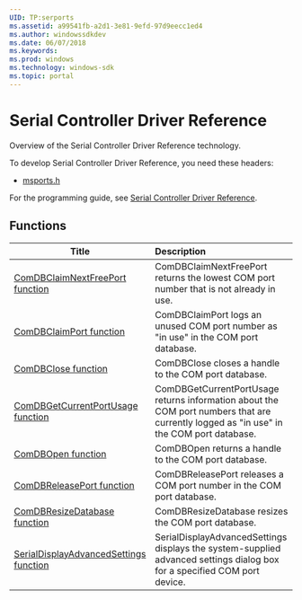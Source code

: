 ```yaml
---
UID: TP:serports
ms.assetid: a99541fb-a2d1-3e81-9efd-97d9eecc1ed4
ms.author: windowssdkdev
ms.date: 06/07/2018
ms.keywords: 
ms.prod: windows
ms.technology: windows-sdk
ms.topic: portal
---
```


# Serial Controller Driver Reference



Overview of the Serial Controller Driver Reference technology.

To develop Serial Controller Driver Reference, you need these headers:

 * [msports.h](..\msports\index.md)

For the programming guide, see [Serial Controller Driver Reference](/windows/desktop/serports).

## Functions

| Title   | Description   |
| ---- |:---- |
| [ComDBClaimNextFreePort function](..\msports\nf-msports-comdbclaimnextfreeport.md) | ComDBClaimNextFreePort returns the lowest COM port number that is not already in use. |
| [ComDBClaimPort function](..\msports\nf-msports-comdbclaimport.md) | ComDBClaimPort logs an unused COM port number as &#0034;in use&#0034; in the COM port database. |
| [ComDBClose function](..\msports\nf-msports-comdbclose.md) | ComDBClose closes a handle to the COM port database. |
| [ComDBGetCurrentPortUsage function](..\msports\nf-msports-comdbgetcurrentportusage.md) | ComDBGetCurrentPortUsage returns information about the COM port numbers that are currently logged as &#0034;in use&#0034; in the COM port database. |
| [ComDBOpen function](..\msports\nf-msports-comdbopen.md) | ComDBOpen returns a handle to the COM port database. |
| [ComDBReleasePort function](..\msports\nf-msports-comdbreleaseport.md) | ComDBReleasePort releases a COM port number in the COM port database. |
| [ComDBResizeDatabase function](..\msports\nf-msports-comdbresizedatabase.md) | ComDBResizeDatabase resizes the COM port database. |
| [SerialDisplayAdvancedSettings function](..\msports\nf-msports-serialdisplayadvancedsettings.md) | SerialDisplayAdvancedSettings displays the system-supplied advanced settings dialog box for a specified COM port device. |
